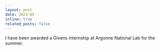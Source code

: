 ```yaml
---
layout: post
date: 2023-05
inline: true
related_posts: false
---
```


I have been awarded a Givens internship at Argonne National Lab for the summer.
